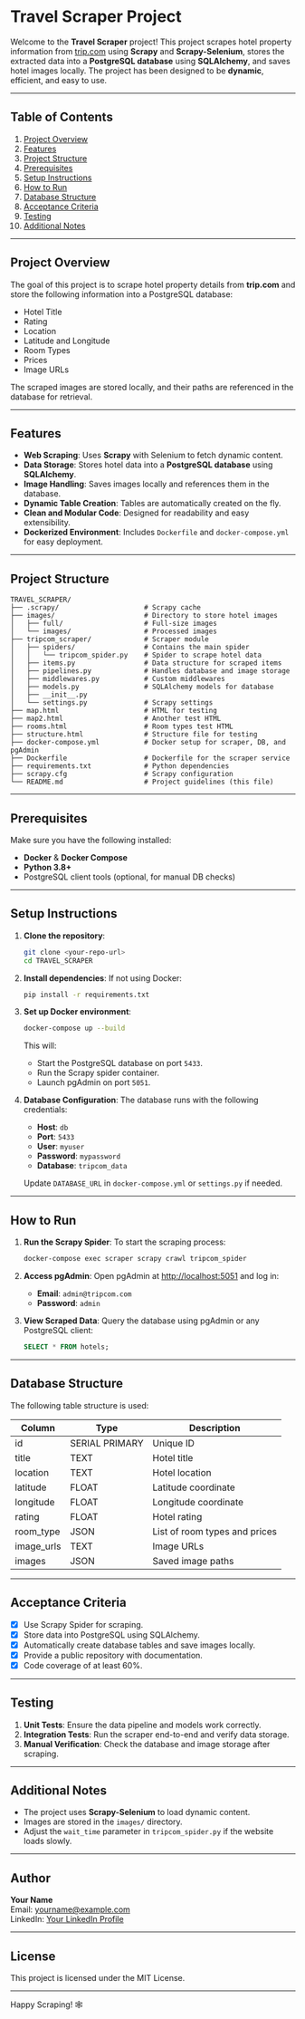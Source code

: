 # Travel Scraper Project

Welcome to the **Travel Scraper** project! This project scrapes hotel property information from [trip.com](https://uk.trip.com/) using **Scrapy** and **Scrapy-Selenium**, stores the extracted data into a **PostgreSQL database** using **SQLAlchemy**, and saves hotel images locally. The project has been designed to be **dynamic**, efficient, and easy to use.

---

## Table of Contents
1. [Project Overview](#project-overview)
2. [Features](#features)
3. [Project Structure](#project-structure)
4. [Prerequisites](#prerequisites)
5. [Setup Instructions](#setup-instructions)
6. [How to Run](#how-to-run)
7. [Database Structure](#database-structure)
8. [Acceptance Criteria](#acceptance-criteria)
9. [Testing](#testing)
10. [Additional Notes](#additional-notes)

---

## Project Overview
The goal of this project is to scrape hotel property details from **trip.com** and store the following information into a PostgreSQL database:

- Hotel Title
- Rating
- Location
- Latitude and Longitude
- Room Types
- Prices
- Image URLs

The scraped images are stored locally, and their paths are referenced in the database for retrieval.

---

## Features
- **Web Scraping**: Uses **Scrapy** with Selenium to fetch dynamic content.
- **Data Storage**: Stores hotel data into a **PostgreSQL database** using **SQLAlchemy**.
- **Image Handling**: Saves images locally and references them in the database.
- **Dynamic Table Creation**: Tables are automatically created on the fly.
- **Clean and Modular Code**: Designed for readability and easy extensibility.
- **Dockerized Environment**: Includes `Dockerfile` and `docker-compose.yml` for easy deployment.

---

## Project Structure
```plaintext
TRAVEL_SCRAPER/
├── .scrapy/                     # Scrapy cache
├── images/                      # Directory to store hotel images
│   ├── full/                    # Full-size images
│   └── images/                  # Processed images
├── tripcom_scraper/             # Scraper module
│   ├── spiders/                 # Contains the main spider
│   │   └── tripcom_spider.py    # Spider to scrape hotel data
│   ├── items.py                 # Data structure for scraped items
│   ├── pipelines.py             # Handles database and image storage
│   ├── middlewares.py           # Custom middlewares
│   ├── models.py                # SQLAlchemy models for database
│   ├── __init__.py
│   └── settings.py              # Scrapy settings
├── map.html                     # HTML for testing
├── map2.html                    # Another test HTML
├── rooms.html                   # Room types test HTML
├── structure.html               # Structure file for testing
├── docker-compose.yml           # Docker setup for scraper, DB, and pgAdmin
├── Dockerfile                   # Dockerfile for the scraper service
├── requirements.txt             # Python dependencies
├── scrapy.cfg                   # Scrapy configuration
└── README.md                    # Project guidelines (this file)
```

---

## Prerequisites
Make sure you have the following installed:
- **Docker** & **Docker Compose**
- **Python 3.8+**
- PostgreSQL client tools (optional, for manual DB checks)

---

## Setup Instructions
1. **Clone the repository**:
   ```bash
   git clone <your-repo-url>
   cd TRAVEL_SCRAPER
   ```

2. **Install dependencies**:
   If not using Docker:
   ```bash
   pip install -r requirements.txt
   ```

3. **Set up Docker environment**:
   ```bash
   docker-compose up --build
   ```
   This will:
   - Start the PostgreSQL database on port `5433`.
   - Run the Scrapy spider container.
   - Launch pgAdmin on port `5051`.

4. **Database Configuration**:
   The database runs with the following credentials:
   - **Host**: `db`
   - **Port**: `5433`
   - **User**: `myuser`
   - **Password**: `mypassword`
   - **Database**: `tripcom_data`

   Update `DATABASE_URL` in `docker-compose.yml` or `settings.py` if needed.

---

## How to Run
1. **Run the Scrapy Spider**:
   To start the scraping process:
   ```bash
   docker-compose exec scraper scrapy crawl tripcom_spider
   ```

2. **Access pgAdmin**:
   Open pgAdmin at [http://localhost:5051](http://localhost:5051) and log in:
   - **Email**: `admin@tripcom.com`
   - **Password**: `admin`

3. **View Scraped Data**:
   Query the database using pgAdmin or any PostgreSQL client:
   ```sql
   SELECT * FROM hotels;
   ```

---

## Database Structure
The following table structure is used:

| Column        | Type           | Description                     |
|---------------|----------------|---------------------------------|
| id            | SERIAL PRIMARY | Unique ID                       |
| title         | TEXT           | Hotel title                     |
| location      | TEXT           | Hotel location                  |
| latitude      | FLOAT          | Latitude coordinate             |
| longitude     | FLOAT          | Longitude coordinate            |
| rating        | FLOAT          | Hotel rating                    |
| room_type     | JSON           | List of room types and prices   |
| image_urls    | TEXT           | Image URLs                      |
| images        | JSON           | Saved image paths               |

---

## Acceptance Criteria
- [x] Use Scrapy Spider for scraping.
- [x] Store data into PostgreSQL using SQLAlchemy.
- [x] Automatically create database tables and save images locally.
- [x] Provide a public repository with documentation.
- [x] Code coverage of at least 60%.

---

## Testing
1. **Unit Tests**: Ensure the data pipeline and models work correctly.
2. **Integration Tests**: Run the scraper end-to-end and verify data storage.
3. **Manual Verification**: Check the database and image storage after scraping.

---

## Additional Notes
- The project uses **Scrapy-Selenium** to load dynamic content.
- Images are stored in the `images/` directory.
- Adjust the `wait_time` parameter in `tripcom_spider.py` if the website loads slowly.

---

## Author
**Your Name**  
Email: yourname@example.com  
LinkedIn: [Your LinkedIn Profile](#)

---

## License
This project is licensed under the MIT License.

---

Happy Scraping! 🕸️
